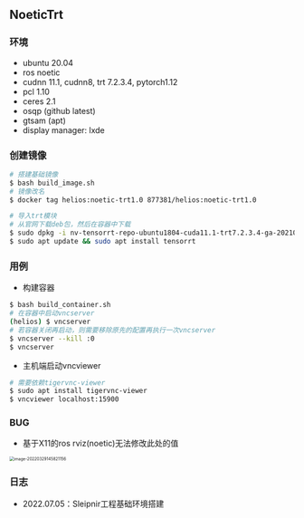 ## NoeticTrt

### 环境

- ubuntu 20.04
- ros noetic
- cudnn 11.1, cudnn8, trt 7.2.3.4, pytorch1.12
- pcl 1.10
- ceres 2.1
- osqp (github latest)
- gtsam (apt) 
- display manager: lxde

### 创建镜像

```bash
# 搭建基础镜像
$ bash build_image.sh
# 镜像改名
$ docker tag helios:noetic-trt1.0 877381/helios:noetic-trt1.0

# 导入trt模块
# 从官网下载deb包，然后在容器中下载
$ sudo dpkg -i nv-tensorrt-repo-ubuntu1804-cuda11.1-trt7.2.3.4-ga-20210226_1-1_amd64.deb
$ sudo apt update && sudo apt install tensorrt
```

### 用例

- 构建容器

```bash
$ bash build_container.sh
# 在容器中启动vncserver
(helios) $ vncserver
# 若容器关闭再启动，则需要移除原先的配置再执行一次vncserver
$ vncserver --kill :0
$ vncserver
```

- 主机端启动vncviewer

```bash
# 需要依赖tigervnc-viewer
$ sudo apt install tigervnc-viewer
$ vncviewer localhost:15900
```

### BUG

- 基于X11的ros rviz(noetic)无法修改此处的值

<img src="https://natsu-akatsuki.oss-cn-guangzhou.aliyuncs.com/img/image-20220329145821156.png" alt="image-20220329145821156" style="zoom: 50%;" />

### 日志

- 2022.07.05：Sleipnir工程基础环境搭建
